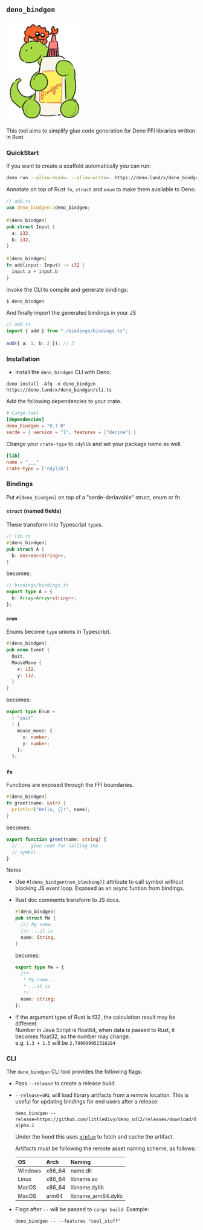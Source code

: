 ## `deno_bindgen`

<img src="./assets/illustration.png" width=200>

This tool aims to simplify glue code generation for Deno FFI libraries written
in Rust.

### QuickStart

If you want to create a scaffold automatically you can run:

```sh
deno run --allow-read=. --allow-write=. https://deno.land/x/deno_bindgen/scaffold.ts my_project_name
```

Annotate on top of Rust `fn`, `struct` and `enum` to make them available to Deno.

```rust
// add.rs
use deno_bindgen::deno_bindgen;

#[deno_bindgen]
pub struct Input {
  a: i32,
  b: i32,
}

#[deno_bindgen]
fn add(input: Input) -> i32 {
  input.a + input.b
}
```

Invoke the CLI to compile and generate bindings:

```shell
$ deno_bindgen
```

And finally import the generated bindings in your JS

```typescript
// add.ts
import { add } from "./bindings/bindings.ts";

add({ a: 1, b: 2 }); // 3
```

### Installation

- Install the `deno_bindgen` CLI with Deno.

```shell
deno install -Afq -n deno_bindgen https://deno.land/x/deno_bindgen/cli.ts
```

Add the following dependencies to your crate.

```toml
# Cargo.toml
[dependencies]
deno_bindgen = "0.7.0"
serde = { version = "1", features = ["derive"] }
```

Change your `crate-type` to `cdylib` and set your package name as well.

```toml
[lib]
name = "___"
crate-type = ["cdylib"]
```

### Bindings

Put `#[deno_bindgen]` on top of a "serde-deriavable" struct, enum or fn.

#### `struct` (named fields)

These transform into Typescript `type`s.

```rust
// lib.rs
#[deno_bindgen]
pub struct A {
  b: Vec<Vec<String>>,
}
```

becomes:

```typescript
// bindings/bindings.ts
export type A = {
  b: Array<Array<string>>;
};
```

#### `enum`

Enums become `type` unions in Typescript.

```rust
#[deno_bindgen]
pub enum Event {
  Quit,
  MouseMove {
    x: i32,
    y: i32,
  }
}
```

becomes:

```typescript
export type Enum =
  | "quit"
  | {
    mouse_move: {
      x: number;
      y: number;
    };
  };
```

### `fn`

Functions are exposed through the FFI boundaries.

```rust
#[deno_bindgen]
fn greet(name: &str) {
  println!("Hello, {}!", name);
}
```

becomes:

```typescript
export function greet(name: string) {
  // ... glue code for calling the
  // symbol.
}
```

Notes

- Use `#[deno_bindgen(non_blocking)]` attribute to call symbol without blocking
  JS event loop. Exposed as an async funtion from bindings.

- Rust doc comments transform to JS docs.
  ```rust
  #[deno_bindgen]
  pub struct Me {
    /// My name...
    /// ...it is
    name: String,
  }
  ```
  becomes:
  ```typescript
  export type Me = {
    /**
     * My name...
     * ...it is
     */
    name: string;
  };
  ```

- If the argument type of Rust is f32, the calculation result may be different.\
  Number in Java Script is float64, when data is passed to Rust, it becomes
  float32, so the number may change.\
  e.g: `1.3 + 1.5` will be `2.799999952316284`

### CLI

The `deno_bindgen` CLI tool provides the following flags:

- Pass `--release` to create a release build.

- `--release=URL` will load library artifacts from a remote location. This is
  useful for updating bindings for end users after a release:

  ```shell
  deno_bindgen --release=https://github.com/littledivy/deno_sdl2/releases/download/0.2-alpha.1
  ```

  Under the hood this uses [`x/plug`](https://deno.land/x/plug) to fetch and
  cache the artifact.

  Artifacts must be following the remote asset naming scheme, as follows:

  | OS      | Arch   | Naming              |
  | ------- | ------ | ------------------- |
  | Windows | x86_64 | name.dll            |
  | Linux   | x86_64 | libname.so          |
  | MacOS   | x86_64 | libname.dylib       |
  | MacOS   | arm64  | libname_arm64.dylib |

- Flags after `--` will be passed to `cargo build`. Example:
  ```shell
  deno_bindgen -- --features "cool_stuff"
  ```
